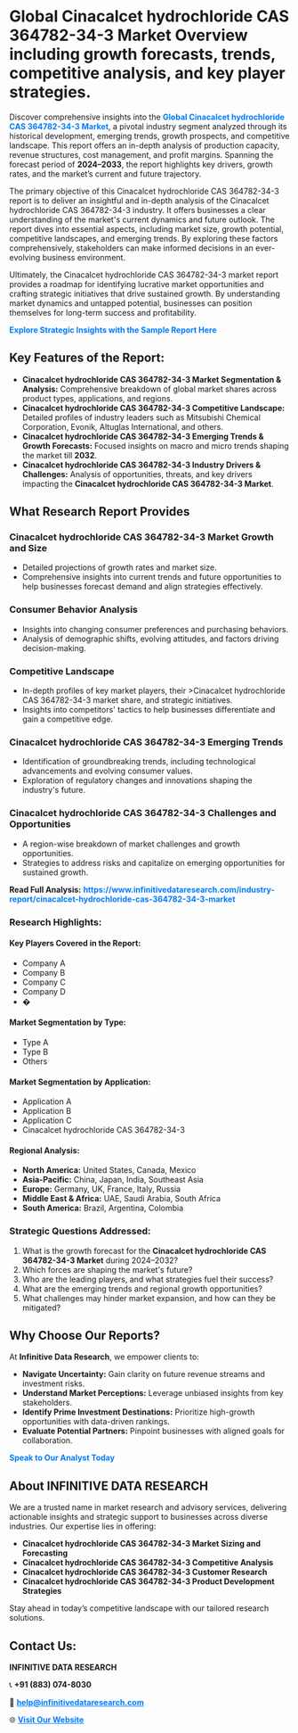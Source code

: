 <h1>Global Cinacalcet hydrochloride CAS 364782-34-3 Market Overview including growth forecasts, trends, competitive analysis, and key player strategies.</h1>
<p>
Discover comprehensive insights into the 
<a href="https://www.infinitivedataresearch.com/industry-report/cinacalcet-hydrochloride-cas-364782-34-3-market" rel="dofollow" style="color: #007BFF; text-decoration: none;"><strong>Global Cinacalcet hydrochloride CAS 364782-34-3 Market</strong></a>, a pivotal industry segment analyzed through its historical development, emerging trends, growth prospects, and competitive landscape. This report offers an in-depth analysis of production capacity, revenue structures, cost management, and profit margins. Spanning the forecast period of <strong>2024–2033</strong>, the report highlights key drivers, growth rates, and the market’s current and future trajectory.
</p>
<p>
The primary objective of this Cinacalcet hydrochloride CAS 364782-34-3 report is to deliver an insightful and in-depth analysis of the Cinacalcet hydrochloride CAS 364782-34-3 industry. It offers businesses a clear understanding of the market's current dynamics and future outlook. The report dives into essential aspects, including market size, growth potential, competitive landscapes, and emerging trends. By exploring these factors comprehensively, stakeholders can make informed decisions in an ever-evolving business environment.
</p>
<p>
Ultimately, the Cinacalcet hydrochloride CAS 364782-34-3 market report provides a roadmap for identifying lucrative market opportunities and crafting strategic initiatives that drive sustained growth. By understanding market dynamics and untapped potential, businesses can position themselves for long-term success and profitability.
</p>
<p>
<a href="https://www.infinitivedataresearch.com/request-sample/reportId=101854" style="color: #007BFF; text-decoration: none;"><strong>Explore Strategic Insights with the Sample Report Here</strong></a>
</p>

<h2>Key Features of the Report:</h2>
<ul>
<li><strong>Cinacalcet hydrochloride CAS 364782-34-3 Market Segmentation & Analysis:</strong> Comprehensive breakdown of global market shares across product types, applications, and regions.</li>
<li><strong>Cinacalcet hydrochloride CAS 364782-34-3 Competitive Landscape:</strong> Detailed profiles of industry leaders such as Mitsubishi Chemical Corporation, Evonik, Altuglas International, and others.</li>
<li><strong>Cinacalcet hydrochloride CAS 364782-34-3 Emerging Trends & Growth Forecasts:</strong> Focused insights on macro and micro trends shaping the market till <strong>2032</strong>.</li>
<li><strong>Cinacalcet hydrochloride CAS 364782-34-3 Industry Drivers & Challenges:</strong> Analysis of opportunities, threats, and key drivers impacting the <strong>Cinacalcet hydrochloride CAS 364782-34-3 Market</strong>.</li>
</ul>

<h2>What Research Report Provides</h2>
<h3>Cinacalcet hydrochloride CAS 364782-34-3 Market Growth and Size</h3>
<ul>
<li>Detailed projections of growth rates and market size.</li>
<li>Comprehensive insights into current trends and future opportunities to help businesses forecast demand and align strategies effectively.</li>
</ul>

<h3>Consumer Behavior Analysis</h3>
<ul>
<li>Insights into changing consumer preferences and purchasing behaviors.</li>
<li>Analysis of demographic shifts, evolving attitudes, and factors driving decision-making.</li>
</ul>

<h3>Competitive Landscape</h3>
<ul>
<li>In-depth profiles of key market players, their >Cinacalcet hydrochloride CAS 364782-34-3 market share, and strategic initiatives.</li>
<li>Insights into competitors' tactics to help businesses differentiate and gain a competitive edge.</li>
</ul>

<h3>Cinacalcet hydrochloride CAS 364782-34-3 Emerging Trends</h3>
<ul>
<li>Identification of groundbreaking trends, including technological advancements and evolving consumer values.</li>
<li>Exploration of regulatory changes and innovations shaping the industry's future.</li>
</ul>

<h3>Cinacalcet hydrochloride CAS 364782-34-3 Challenges and Opportunities</h3>
<ul>
<li>A region-wise breakdown of market challenges and growth opportunities.</li>
<li>Strategies to address risks and capitalize on emerging opportunities for sustained growth.</li>
</ul>
<p><strong>Read Full Analysis:</strong> <a href="https://www.infinitivedataresearch.com/industry-report/cinacalcet-hydrochloride-cas-364782-34-3-market" rel="dofollow" style="color: #007BFF; text-decoration: none;"><strong>https://www.infinitivedataresearch.com/industry-report/cinacalcet-hydrochloride-cas-364782-34-3-market</strong></a></p>
<h3>Research Highlights:</h3>
<h4>Key Players Covered in the Report:</h4>
<ul><li>Company A</li><li>Company B</li><li>Company C</li><li>Company D</li><li>�</li></ul>
<h4>Market Segmentation by Type:</h4>
<ul><li>Type A</li><li>Type B</li><li>Others</li></ul>
<h4>Market Segmentation by Application:</h4>
<ul><li>Application A</li><li>Application B</li><li>Application C</li><li>Cinacalcet hydrochloride CAS 364782-34-3</li></ul>

<h4>Regional Analysis:</h4>
<ul>
<li><strong>North America:</strong> United States, Canada, Mexico</li>
<li><strong>Asia-Pacific:</strong> China, Japan, India, Southeast Asia</li>
<li><strong>Europe:</strong> Germany, UK, France, Italy, Russia</li>
<li><strong>Middle East & Africa:</strong> UAE, Saudi Arabia, South Africa</li>
<li><strong>South America:</strong> Brazil, Argentina, Colombia</li>
</ul>

<h3>Strategic Questions Addressed:</h3>
<ol>
<li>What is the growth forecast for the <strong>Cinacalcet hydrochloride CAS 364782-34-3 Market</strong> during 2024–2032?</li>
<li>Which forces are shaping the market's future?</li>
<li>Who are the leading players, and what strategies fuel their success?</li>
<li>What are the emerging trends and regional growth opportunities?</li>
<li>What challenges may hinder market expansion, and how can they be mitigated?</li>
</ol>

<h2>Why Choose Our Reports?</h2>
<p>At <strong>Infinitive Data Research</strong>, we empower clients to:</p>
<ul>
<li><strong>Navigate Uncertainty:</strong> Gain clarity on future revenue streams and investment risks.</li>
<li><strong>Understand Market Perceptions:</strong> Leverage unbiased insights from key stakeholders.</li>
<li><strong>Identify Prime Investment Destinations:</strong> Prioritize high-growth opportunities with data-driven rankings.</li>
<li><strong>Evaluate Potential Partners:</strong> Pinpoint businesses with aligned goals for collaboration.</li>
</ul>
<p><a href="https://www.infinitivedataresearch.com/industry-report/cinacalcet-hydrochloride-cas-364782-34-3-market" rel="dofollow" style="color: #007BFF; text-decoration: none;"><strong>Speak to Our Analyst Today</strong></a></p>

<h2>About INFINITIVE DATA RESEARCH</h2>
<p>We are a trusted name in market research and advisory services, delivering actionable insights and strategic support to businesses across diverse industries. Our expertise lies in offering:</p>
<ul>
<li><strong>Cinacalcet hydrochloride CAS 364782-34-3 Market Sizing and Forecasting</strong></li>
<li><strong>Cinacalcet hydrochloride CAS 364782-34-3 Competitive Analysis</strong></li>
<li><strong>Cinacalcet hydrochloride CAS 364782-34-3 Customer Research</strong></li>
<li><strong>Cinacalcet hydrochloride CAS 364782-34-3 Product Development Strategies</strong></li>
</ul>
<p>Stay ahead in today’s competitive landscape with our tailored research solutions.</p>

<h2>Contact Us:</h2>
<p><strong>INFINITIVE DATA RESEARCH</strong></p>
<p>📞 <strong>+91 (883) 074-8030</strong></p>
<p>📧 <strong><a href="mailto:help@infinitivedataresearch.com" style="color: #007BFF;">help@infinitivedataresearch.com</a></strong></p>
<p>🌐 <strong><a href="https://www.infinitivedataresearch.com" rel="dofollow" style="color: #007BFF;">Visit Our Website</a></strong></p>